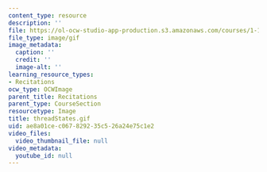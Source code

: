 ```yaml
---
content_type: resource
description: ''
file: https://ol-ocw-studio-app-production.s3.amazonaws.com/courses/1-124j-foundations-of-software-engineering-fall-2000/ae8a01cec067829235c526a24e75c1e2_threadStates.gif
file_type: image/gif
image_metadata:
  caption: ''
  credit: ''
  image-alt: ''
learning_resource_types:
- Recitations
ocw_type: OCWImage
parent_title: Recitations
parent_type: CourseSection
resourcetype: Image
title: threadStates.gif
uid: ae8a01ce-c067-8292-35c5-26a24e75c1e2
video_files:
  video_thumbnail_file: null
video_metadata:
  youtube_id: null
---
```

